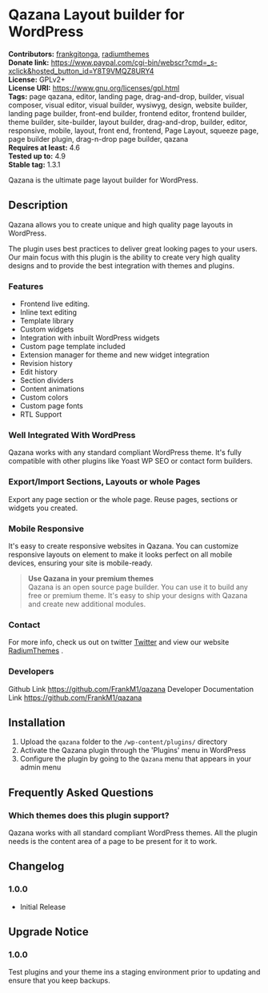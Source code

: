 # Qazana Layout builder for WordPress #
**Contributors:** [frankgitonga](https://profiles.wordpress.org/frankgitonga), [radiumthemes](https://profiles.wordpress.org/radiumthemes)  
**Donate link:** https://www.paypal.com/cgi-bin/webscr?cmd=_s-xclick&hosted_button_id=Y8T9VMQZ8URY4  
**License:** GPLv2+  
**License URI:** https://www.gnu.org/licenses/gpl.html  
**Tags:** page qazana, editor, landing page, drag-and-drop, builder, visual composer, visual editor, visual builder, wysiwyg, design, website builder, landing page builder, front-end builder, frontend editor, frontend builder, theme builder, site-builder, layout builder, drag-and-drop, builder, editor, responsive, mobile, layout, front end, frontend, Page Layout, squeeze page, page builder plugin, drag-n-drop page builder, qazana  
**Requires at least:** 4.6  
**Tested up to:** 4.9  
**Stable tag:** 1.3.1  

Qazana is the ultimate page layout builder for WordPress.

## Description ##

Qazana allows you to create unique and high quality page layouts in WordPress.

The plugin uses best practices to deliver great looking pages to your users. Our main focus with this plugin is the ability to create very high quality designs and to provide the best integration with themes and plugins.

### Features ###
* Frontend live editing.
* Inline text editing
* Template library
* Custom widgets
* Integration with inbuilt WordPress widgets
* Custom page template included
* Extension manager for theme and new widget integration
* Revision history
* Edit history
* Section dividers
* Content animations
* Custom colors
* Custom page fonts
* RTL Support

### Well Integrated With WordPress ###
Qazana works with any standard compliant WordPress theme. It's fully compatible with other plugins like Yoast WP SEO or contact form builders.

### Export/Import Sections, Layouts or whole Pages ###
Export any page section or the whole page. Reuse pages, sections or widgets you created.

### Mobile Responsive ###
It's easy to create responsive websites in Qazana. You can customize responsive layouts on element to make it looks perfect on all mobile devices, ensuring your site is mobile-ready.

> <strong>Use Qazana in your premium themes</strong><br>
> Qazana is an open source page builder. You can use it to build any free or premium theme. It's easy to ship your designs with Qazana and create new additional modules.

### Contact ###
For more info, check us out on twitter <a href="https://twitter.com/RadiumThemes">Twitter</a> and view our website <a href="https://radiumthemes.com">RadiumThemes</a>  .

### Developers ###
Github Link <a href="https://github.com/FrankM1/qazana">https://github.com/FrankM1/qazana</a>
Developer Documentation Link <a href="https://github.com/FrankM1/qazana">https://github.com/FrankM1/qazana</a>

## Installation ##

1. Upload the `qazana` folder to the `/wp-content/plugins/` directory
2. Activate the Qazana plugin through the 'Plugins' menu in WordPress
3. Configure the plugin by going to the `Qazana` menu that appears in your admin menu

## Frequently Asked Questions ##

### Which themes does this plugin support? ###
Qazana works with all standard compliant WordPress themes. All the plugin needs is the content area of a page to be present for it to work.

## Changelog ##

### 1.0.0 ###
* Initial Release

## Upgrade Notice ##
### 1.0.0 ###

Test plugins and your theme ins a staging environment prior to updating and ensure that you keep backups.
